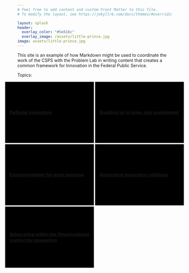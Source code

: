 ```yaml
---
# Feel free to add content and custom Front Matter to this file.
# To modify the layout, see https://jekyllrb.com/docs/themes/#overriding-theme-defaults

layout: splash
header:
  overlay_color: "#5e616c"
  overlay_image: /assets/little-prince.jpg
image: assets/little-prince.jpg
---
```

This site is an example of how Markdown might be used to coordinate the work of the CSPS with the Problem Lab in writing content that creates a common framework for Innovation in the Federal Public Service. 

Topics:

<!--  Topis styles below      -->

<style>
.grid {
 display: grid;
 grid-template-columns: 1fr 1fr;
 justify-content: center;
 grid-gap: 0.25rem;
 padding: 0rem 10rem 0rem 10rem;
}

.theme {
  display: flex;
  align-items: center;
  height: 30vw;
  width: 40vw;
  max-width: 290px;
  max-height: 200px;
  background: black;
  text-overflow: ellipsis;
  overflow: hidden;
  word-wrap: break-word;
  line-height: 2vw;
  font-size: 1.5vw;
  color: white;
  font-weight: bold;
}

.theme:hover {
  opacity:0.5;
}

.text {
  display: inline-block;
  margin: 5%;
  align-item: center;
  text-decoration: none;
}


</style>


<!--  Topics below      -->

<div class="grid">
  <div class="theme" id ="theme-1">
   <span class = "text"><a href ="defining-innovation" class ="link">Defining innovation</a></span> 
  </div>

  <div class="theme" id ="theme-2">
   <span class = "text"> <a href ="risk-enablement" class ="link">Enabling us to jump: risk enablement</a></span> 
  </div>

  <div class="theme" id ="theme-3">
   <span class = "text"><a href ="experimentation-for-great-purpose" class ="link">Experimentation for great purpose</a></span> 
  </div>

  <div class="theme" id ="theme-5">
   <span class = "text"><a href ="generating-innovative-solutions" class ="link">Generating innovative solutions</a></span> 
  </div>

  <div class="theme" id ="theme 6">
   <span class = "text"><a href ="advocating-for-innovation" class ="link">Advocating within the Organizational context for innovation</a></span> 
  </div>
</div>
